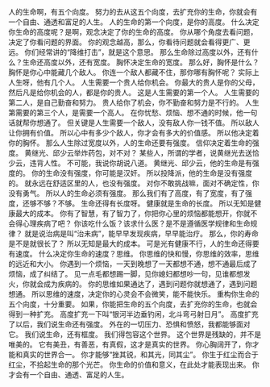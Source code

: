 人的生命啊，有五个向度。
努力的去从这五个向度，去扩充你的生命，你就会有一个自由、通透和富足的人生。
人的生命的第一个向度，是你的高度。
什么决定你生命的高度呢？是啊，观念决定了你的生命的高度。
你从哪个角度去看问题，决定了你看问题的界面。
你的观念越高，那么，你看待问题就会看得更广、更远。
你们经常讲的“降维打击”，就是这个意思。
那么生命除过高度以外，还有什么？生命还高度以外，还有宽度。
胸怀决定生命的宽度。
那么好，胸怀是什么？胸怀是你心中能藏几个敌人。
你连一个敌人都藏不住，那你哪有胸怀呢？
实际上人生呀，他有几个人。
人生需要一个贵人给你机会。
你最大的贵人是你的父母，然后凡是给你机会的人，都是你的贵人。
这是人生需要的第一个人。
人生需要的第二人，是自己勤奋和努力。
贵人给你了机会，你不勤奋和努力是不行的。
人生第需要的第三个人，是需要一个高人。
在你忧愁、烦恼、想不通的时候，他一句话就帮你想通了。
但关键是人生需要一个敌人，没有敌人你一钱不值。
所以敌人让你拥有价值。
所以心中有多少个敌人，你才会有多大的价值感。
所以他决定着你的胸怀。
那么人生除过宽度以外，人的生命还要有强度。
信仰决定着生命的强度。
黄继光、邱少云举炸药包，对不对？
某些人，所谓的学者，说黄继光去送恰少云，违背人性。
不可能，我说你胡说八道。
黄继光、邱少云，他的生命是有强度的。
你的生命没有强度，你可能是汉奸。
所以投降派，他的生命是没有强度的。
就永远在舒适区里的人，也没有强度。
对你不敢挑战嘛，面对不确定性，你没有勇气。
所以人的生命必须有强度。
那么我们有了高度，有了宽度，有了强度，还够不够？不够。
生命还得有长度呀。
健康就是生命的长度。
所以无知是健康最大的成本。
你有了智慧，有了智力了，你把你心里的烦恼都能想开，你就不会得心理疾病了吧？
你该吃什么饭？该求什么医？是不是遵循医学规律和生命规律？
就是说治病是叫“治未病”，能早早发现疾病，早早能治疗。
那么，你的寿命是不是就很长了？
所以无知是最大的成本。
可是光有健康不行，人的生命还得要有速度。
什么决定你生命的速度？思维。
你思维的快和慢，你思维的效率，思维的远近和大小。
你遇到一个烦恼，一天到晚想了一天都想不通，想不通最后成了烦恼，成了纠结了。
见一点毛都想踢一脚，见你媳妇都想吵一句，见谁都想发火，你就会成为疾病的。
你的思维如果通达了，遇到问题你就想通了，遇到问题想通。
所以思维的速度，决定你的心灵会不会微笑，能不能快乐。
重构你生命的五个向度，十分重要。
如果，你能把生命的五个向度，去扩充你的生命，也就会得到一种扩充。
高度扩充一下叫“银河半边垂钓闲，北斗弯弓射日月”。
高度扩充了以后，我们说生命还有强度。
外在的一切压力、恐惧和愤怒，我都能够面对它。
我们说生命，还有框度。
我们得包容这个世界。
这个世界是残缺的，并不是唯美的。
它有美丑，有善恶，有真假，这才是真实的世界。
你心胸阔开了，你才能和真实的世界合一。
你才能够“挫其锐，和其光，同其尘”。
你生于红尘而合于红尘，不拾起生命的那个光芒。
你生命的价值和意义，在此处才能表现出来。
你才会有一个自由、通透、富足的人生。